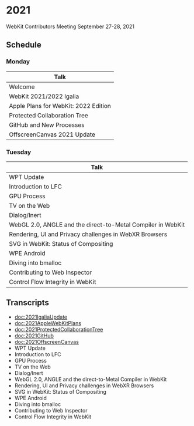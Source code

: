 # 2021

WebKit Contributors Meeting September 27-28, 2021

## Schedule

### Monday

|                Talk                   |
| ------------------------------------- |
| Welcome                               |
| WebKit 2021/2022 Igalia               |
| Apple Plans for WebKit: 2022 Edition  |
| Protected Collaboration Tree          |
| GitHub and New Processes              |
| OffscreenCanvas 2021 Update           |

### Tuesday

|                             Talk                              |
| ------------------------------------------------------------- |
| WPT Update                                                    |
| Introduction to LFC                                           |
| GPU Process                                                   |
| TV on the Web                                                 |
| Dialog/Inert                                                  |
| WebGL 2.0, ANGLE and the direct-to-Metal Compiler in WebKit   |
| Rendering, UI and Privacy challenges in WebXR Browsers        |
| SVG in WebKit: Status of Compositing                          |
| WPE Android                                                   |
| Diving into bmalloc                                           |
| Contributing to Web Inspector                                 |
| Control Flow Integrity in WebKit                              |


## Transcripts

* <doc:2021IgaliaUpdate>
* <doc:2021AppleWebKitPlans>
* <doc:2021ProtectedCollaborationTree>
* <doc:2021GitHub>
* <doc:2021OffscreenCanvas>
* WPT Update
* Introduction to LFC
* GPU Process
* TV on the Web
* Dialog/Inert
* WebGL 2.0, ANGLE and the direct-to-Metal Compiler in WebKit
* Rendering, UI and Privacy challenges in WebXR Browsers
* SVG in WebKit: Status of Compositing
* WPE Android
* Diving into bmalloc
* Contributing to Web Inspector
* Control Flow Integrity in WebKit

